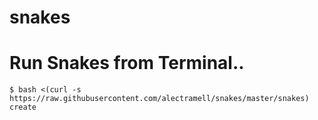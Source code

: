 # snakes

# Run Snakes from Terminal..

	$ bash <(curl -s https://raw.githubusercontent.com/alectramell/snakes/master/snakes) create
